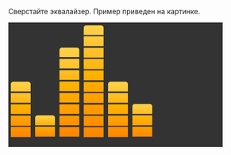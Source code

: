 Сверстайте эквалайзер. Пример приведен на картинке.

![Пример эквалайзера](../images/equal.png "Пример эквалайзера")